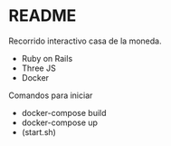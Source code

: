 # README

Recorrido interactivo casa de la moneda.

* Ruby on Rails
* Three JS
* Docker

Comandos para iniciar

* docker-compose build 
* docker-compose up
* (start.sh)
